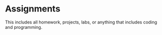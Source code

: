 # Assignments
This includes all homework, projects, labs, or anything that includes coding and programming.
